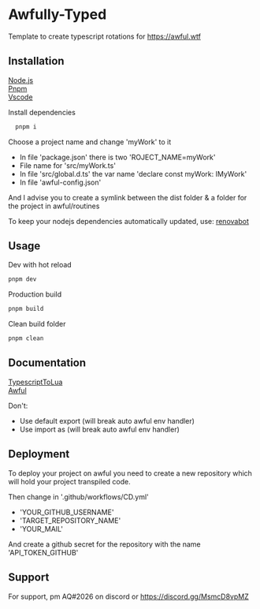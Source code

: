 
# Awfully-Typed

Template to create typescript rotations for https://awful.wtf


## Installation

[Node.js](https://nodejs.org/) \
[Pnpm](https://pnpm.io/installation) \
[Vscode](https://code.visualstudio.com/)

Install dependencies
```bash
  pnpm i
```

Choose a project name and change 'myWork' to it
- In file 'package.json' there is two 'ROJECT_NAME=myWork'
- File name for 'src/myWork.ts'
- In file 'src/global.d.ts' the var name 'declare const myWork: IMyWork'
- In file 'awful-config.json'

And I advise you to create a symlink between the dist folder & a folder for the project in awful/routines

To keep your nodejs dependencies automatically updated, use:
[renovabot](https://github.com/apps/renovate)


## Usage

Dev with hot reload
```bash
pnpm dev
```

Production build
```bash
pnpm build
```

Clean build folder
```bash
pnpm clean
```


## Documentation

[TypescriptToLua](https://typescripttolua.github.io/) \
[Awful](https://www.awful.wtf/docs)


Don't:
- Use default export (will break auto awful env handler)
- Use import as (will break auto awful env handler)


## Deployment

To deploy your project on awful you need to create a new repository which will hold your project transpiled code.

Then change in '.github/workflows/CD.yml'
 - 'YOUR_GITHUB_USERNAME'
 - 'TARGET_REPOSITORY_NAME'
 - 'YOUR_MAIL'

 And create a github secret for the repository with the name 'API_TOKEN_GITHUB'


## Support

For support, pm AQ#2026 on discord or https://discord.gg/MsmcD8vpMZ
